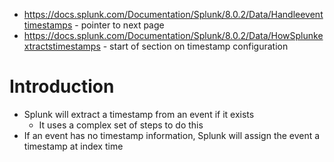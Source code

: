- https://docs.splunk.com/Documentation/Splunk/8.0.2/Data/Handleeventtimestamps - pointer to next page
- https://docs.splunk.com/Documentation/Splunk/8.0.2/Data/HowSplunkextractstimestamps - start of section on timestamp configuration
# Introduction
- Splunk will extract a timestamp from an event if it exists
    - It uses a complex set of steps to do this
- If an event has no timestamp information, Splunk will assign the event a timestamp at index time
